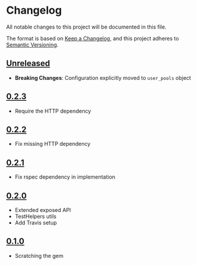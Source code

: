 # Changelog
All notable changes to this project will be documented in this file.

The format is based on [Keep a Changelog](https://keepachangelog.com/en/1.0.0/),
and this project adheres to [Semantic Versioning](https://semver.org/spec/v2.0.0.html).

## [Unreleased]
- **Breaking Changes**: Configuration explicitly moved to `user_pools` object

## [0.2.3]
- Require the HTTP dependency

## [0.2.2]
- Fix missing HTTP dependency

## [0.2.1]
- Fix rspec dependency in implementation

## [0.2.0]
- Extended exposed API
- TestHelpers utils
- Add Travis setup

## [0.1.0]

- Scratching the gem

[Unreleased]: https://github.com/barkibu/warden-cognito/compare/v0.2.3...HEAD
[0.2.3]: https://github.com/barkibu/warden-cognito/compare/v0.2.2...v0.2.3
[0.2.2]: https://github.com/barkibu/warden-cognito/compare/v0.2.1...v0.2.2
[0.2.1]: https://github.com/barkibu/warden-cognito/compare/v0.2.0...v0.2.1
[0.2.0]: https://github.com/barkibu/warden-cognito/compare/v0.1.0...v0.2.0
[0.1.0]: https://github.com/barkibu/warden-cognito/releases/tag/v0.1.0

